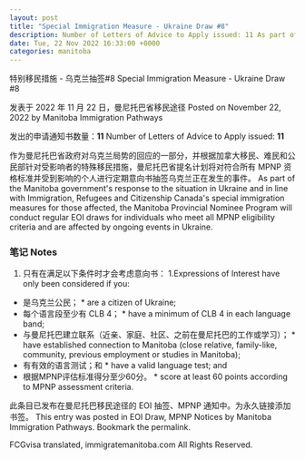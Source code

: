 ```yaml
---
layout: post
title: "Special Immigration Measure - Ukraine Draw #8"
description: Number of Letters of Advice to Apply issued: 11 As part of the Manitoba government's response to the situation in Ukraine and in line with Immigration, Refugees and Citizenship Canada's special immigration measures for those affected, the Manitoba Provincial Nominee … Continue reading →
date: Tue, 22 Nov 2022 16:33:00 +0000
categories: manitoba
---
```


特别移民措施 - 乌克兰抽签#8	Special Immigration Measure - Ukraine Draw #8

发表于 2022 年 11 月 22 日，曼尼托巴省移民途径	Posted on November 22, 2022 by Manitoba Immigration Pathways

发出的申请通知书数量：**11**	Number of Letters of Advice to Apply issued: **11**

作为曼尼托巴省政府对乌克兰局势的回应的一部分，并根据加拿大移民、难民和公民部针对受影响者的特殊移民措施，曼尼托巴省提名计划将对符合所有 MPNP 资格标准并受到影响的个人进行定期意向书抽签乌克兰正在发生的事件。	As part of the Manitoba government's response to the situation in Ukraine and in line with Immigration, Refugees and Citizenship Canada's special immigration measures for those affected, the Manitoba Provincial Nominee Program will conduct regular EOI draws for individuals who meet all MPNP eligibility criteria and are affected by ongoing events in Ukraine.

### 笔记	Notes

1. 只有在满足以下条件时才会考虑意向书：	1.Expressions of Interest have only been considered if you:
* 是乌克兰公民；	* are a citizen of Ukraine;
* 每个语言段至少有 CLB 4；	* have a minimum of CLB 4 in each language band;
* 与曼尼托巴建立联系（近亲、家庭、社区、之前在曼尼托巴的工作或学习）；	* have established connection to Manitoba (close relative, family-like, community, previous employment or studies in Manitoba);
* 有有效的语言测试；和	* have a valid language test; and
* 根据MPNP评估标准得分至少60分。	* score at least 60 points according to MPNP assessment criteria.

此条目已发布在曼尼托巴移民途径的 EOI 抽签、MPNP 通知中。为永久链接添加书签。	This entry was posted in EOI Draw, MPNP Notices by Manitoba Immigration Pathways. Bookmark the permalink.

FCGvisa translated, immigratemanitoba.com All Rights Reserved.
